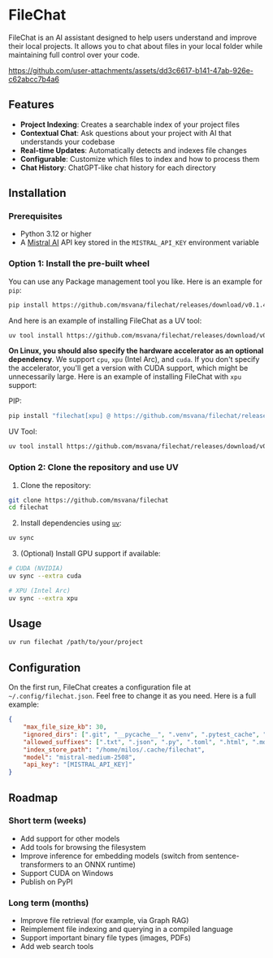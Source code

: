 # FileChat

FileChat is an AI assistant designed to help users understand and improve their local projects.
It allows you to chat about files in your local folder while maintaining full control over your code.

https://github.com/user-attachments/assets/dd3c6617-b141-47ab-926e-c62abcc7b4a6


## Features

- **Project Indexing**: Creates a searchable index of your project files
- **Contextual Chat**: Ask questions about your project with AI that understands your codebase
- **Real-time Updates**: Automatically detects and indexes file changes
- **Configurable**: Customize which files to index and how to process them
- **Chat History**: ChatGPT-like chat history for each directory

## Installation

### Prerequisites

- Python 3.12 or higher
- A [Mistral AI](https://mistral.ai/) API key stored in the `MISTRAL_API_KEY` environment variable

### Option 1: Install the pre-built wheel

You can use any Package management tool you like. Here is an example for `pip`:

```bash
pip install https://github.com/msvana/filechat/releases/download/v0.1.4/filechat-0.1.4-py3-none-any.whl
```

And here is an example of installing FileChat as a UV tool:

```bash
uv tool install https://github.com/msvana/filechat/releases/download/v0.1.4/filechat-0.1.4-py3-none-any.whl
```

**On Linux, you should also specify the hardware accelerator as an optional dependency**. We support `cpu`, `xpu` (Intel Arc), and `cuda`.
If you don't specify the accelerator, you'll get a version with CUDA support, which might be unnecessarily large. Here is an example of 
installing FileChat with `xpu` support:

PIP:

```bash
pip install "filechat[xpu] @ https://github.com/msvana/filechat/releases/download/v0.1.4/filechat-0.1.4-py3-none-any.whl"
```

UV Tool:

```bash
uv tool install https://github.com/msvana/filechat/releases/download/v0.1.4/filechat-0.1.4-py3-none-any.whl[xpu]
```

### Option 2: Clone the repository and use UV

1. Clone the repository:

```bash
git clone https://github.com/msvana/filechat
cd filechat
```

2. Install dependencies using [`uv`](https://docs.astral.sh/uv/):

```bash
uv sync
```

3. (Optional) Install GPU support if available:

```bash
# CUDA (NVIDIA)
uv sync --extra cuda

# XPU (Intel Arc)
uv sync --extra xpu
```

## Usage

```bash
uv run filechat /path/to/your/project
```

## Configuration

On the first run, FileChat creates a configuration file at `~/.config/filechat.json`. Feel free to change it as you need.
Here is a full example:

```json
{
    "max_file_size_kb": 30,
    "ignored_dirs": [".git", "__pycache__", ".venv", ".pytest_cache", "node_modules"],
    "allowed_suffixes": [".txt", ".json", ".py", ".toml", ".html", ".md", ".js", ".ts", ".vue"],
    "index_store_path": "/home/milos/.cache/filechat",
    "model": "mistral-medium-2508",
    "api_key": "[MISTRAL_API_KEY]"
}
```
## Roadmap

### Short term (weeks)

- Add support for other models
- Add tools for browsing the filesystem
- Improve inference for embedding models (switch from sentence-transformers to an ONNX runtime)
- Support CUDA on Windows
- Publish on PyPI

### Long term (months)

- Improve file retrieval (for example, via Graph RAG)
- Reimplement file indexing and querying in a compiled language
- Support important binary file types (images, PDFs)
- Add web search tools
